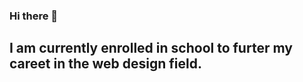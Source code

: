 ### Hi there 👋

## I am currently enrolled in school to furter my careet in the web design field. 
<!--
**Georgetaylor79/Georgetaylor79** is a ✨ _special_ ✨ repository because its `README.md` (this file) appears on your GitHub profile.

Here are some ideas to get you started:
<html>
  <body>
    <h1> Welcome</h1>
- 🔭 I’m currently working on ...
- 🌱 I’m currently learning ...
- 👯 I’m looking to collaborate on ...
- 🤔 I’m looking for help with ...
- 💬 Ask me about ...
- 📫 How to reach me: george_rtaylor@yahoo.com...
- 😄 Pronouns: ...
- ⚡ Fun fact: ...
-->
